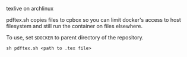 texlive on archlinux

pdftex.sh copies files to cpbox so you can limit docker's access to host filesystem and still run the container on files elsewhere. 

To use, set `$DOCKER` to parent directory of the repository.

`sh pdftex.sh <path to .tex file>`
